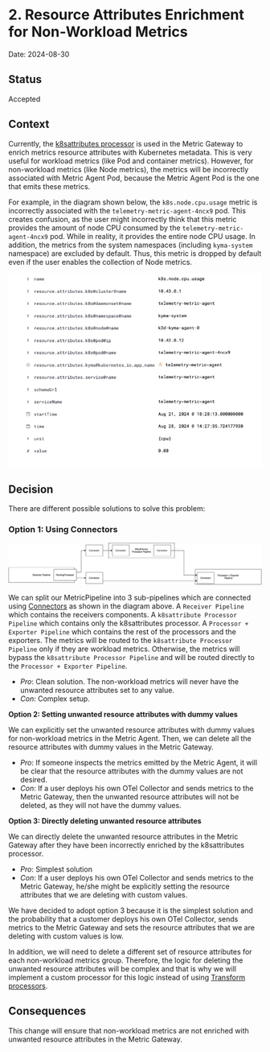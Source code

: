 # 2. Resource Attributes Enrichment for Non-Workload Metrics

Date: 2024-08-30

## Status

Accepted

## Context

Currently, the [k8sattributes processor](https://github.com/open-telemetry/opentelemetry-collector-contrib/blob/main/processor/k8sattributesprocessor/README.md) is used in the Metric Gateway to enrich metrics resource attributes with Kubernetes metadata.
This is very useful for workload metrics (like Pod and container metrics). However, for non-workload metrics (like Node metrics), the metrics will be incorrectly associated with Metric Agent Pod, because the Metric Agent Pod is the one that emits these metrics.

For example, in the diagram shown below, the `k8s.node.cpu.usage` metric is incorrectly associated with the `telemetry-metric-agent-4ncx9` pod. This creates confusion, as the user might incorrectly think that this metric provides the amount of node CPU consumed by the `telemetry-metric-agent-4ncx9` pod. While in reality, it provides the entire node CPU usage.
In addition, the metrics from the system namespaces (including `kyma-system` namespace) are excluded by default. Thus, this metric is dropped by default even if the user enables the collection of Node metrics.

![Node Metric With k8sattributes Processor](../assets/node-metric-with-k8sattributes-processor.png)


## Decision

There are different possible solutions to solve this problem:

### Option 1: Using Connectors

![Connectors](../assets/connectors.drawio.svg)

We can split our MetricPipeline into 3 sub-pipelines which are connected using [Connectors](https://opentelemetry.io/docs/collector/building/connector/) as shown in the diagram above.
A `Receiver Pipeline` which contains the receivers components.
A `k8sattribute Processor Pipeline` which contains only the k8sattributes processor.
A `Processor + Exporter Pipeline` which contains the rest of the processors and the exporters. The metrics will be routed to the `k8sattribute Processor Pipeline` only if they are workload metrics.
Otherwise, the metrics will bypass the `k8sattribute Processor Pipeline` and will be routed directly to the `Processor + Exporter Pipeline`.

- <em>Pro</em>: Clean solution. The non-workload metrics will never have the unwanted resource attributes set to any value.
- <em>Con</em>: Complex setup.

**Option 2: Setting unwanted resource attributes with dummy values**

We can explicitly set the unwanted resource attributes with dummy values for non-workload metrics in the Metric Agent.
Then, we can delete all the resource attributes with dummy values in the Metric Gateway.

- <em>Pro</em>: If someone inspects the metrics emitted by the Metric Agent, it will be clear that the resource attributes with the dummy values are not desired.
- <em>Con</em>: If a user deploys his own OTel Collector and sends metrics to the Metric Gateway, then the unwanted resource attributes will not be deleted, as they will not have the dummy values.


**Option 3: Directly deleting unwanted resource attributes**

We can directly delete the unwanted resource attributes in the Metric Gateway after they have been incorrectly enriched by the k8sattributes processor.

- <em>Pro</em>: Simplest solution
- <em>Con</em>: If a user deploys his own OTel Collector and sends metrics to the Metric Gateway, he/she might be explicitly setting the resource attributes that we are deleting with custom values.


We have decided to adopt option 3 because it is the simplest solution and the probability that a customer deploys his own OTel Collector, sends metrics to the Metric Gateway and sets the resource attributes that we are deleting with custom values is low.

In addition, we will need to delete a different set of resource attributes for each non-workload metrics group.
Therefore, the logic for deleting the unwanted resource attributes will be complex and that is why we will implement a custom processor for this logic instead of using [Transform processors](https://github.com/open-telemetry/opentelemetry-collector-contrib/blob/main/processor/transformprocessor/README.md).

## Consequences

This change will ensure that non-workload metrics are not enriched with unwanted resource attributes in the Metric Gateway.
